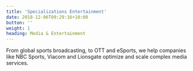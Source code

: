 ```yaml
---
title: 'Specializations Entertainment'
date: 2018-12-06T09:29:16+10:00
button: ''
weight: 1
heading: Media & Entertainment
---
```


From global sports broadcasting, to OTT and eSports, we help companies like NBC Sports, Viacom and Lionsgate optimize and scale complex media services.